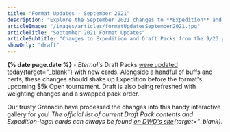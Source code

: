 ```yaml
---
title: "Format Updates - September 2021"
description: "Explore the September 2021 changes to **Expedition** and **Draft Packs** in this **interactive gallery**."
articleImage: "/images/articles/formatUpdatesSeptember2021.jpg"
articleTitle: "September 2021 Format Updates"
articleSubtitle: "Changes to Expedition and Draft Packs from the 9/23 patch"
showOnly: "draft"
---
```

**{% date page.date %}** - *Eternal's* Draft Packs [were updated today][Update]{target="_blank"} with new cards. Alongside a handful of buffs and nerfs, these changes should shake up Expedition before the format's upcoming $5k Open tournament. Draft is also being refreshed with weighting changes and a swapped pack order.

 [Update]: https://www.direwolfdigital.com/news/9-23-live-balance-updates/

Our trusty Grenadin have processed the changes into this handy interactive gallery for you! *The official list of current Draft Pack contents and Expedition-legal cards can always be found [on DWD's site][Card List]{target="_blank}.*

 [Card List]: https://www.direwolfdigital.com/news/draft-packs-card-list/